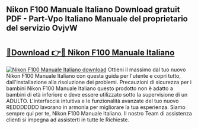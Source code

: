 ## Nikon F100 Manuale Italiano Download gratuit PDF - Part-Vpo Italiano Manuale del proprietario del servizio OvjvW

# <h2><a href="http://dfcb1e.blite.top/?on=Nikon+F100+Manuale+Italiano">🔗Download 👉🔴 Nikon F100 Manuale Italiano</a></h2>

[![Nikon F100 Manuale Italiano download](https://i.imgur.com/lujVjoI.png)](http://dfcb1e.blite.top/?on=Nikon+F100+Manuale+Italiano)
Ottieni il massimo dal tuo nuovo Nikon F100 Manuale Italiano con questa guida per l'utente e copri tutto, dall'installazione alla risoluzione dei problemi. Precauzioni di sicurezza per i bambini Nikon F100 Manuale Italiano questo prodotto non è adatto a bambini di età inferiore e deve essere utilizzato sotto la supervisione di un ADULTO. L'interfaccia intuitiva e le funzionalità avanzate del tuo nuovo REDDDDDDD lavorano in armonia per migliorare la tua esperienza. Siamo sempre qui per te, Nikon F100 Manuale Italiano. Il nostro Team di assistenza clienti si impegna ad assisterti in tutte le Richieste.
